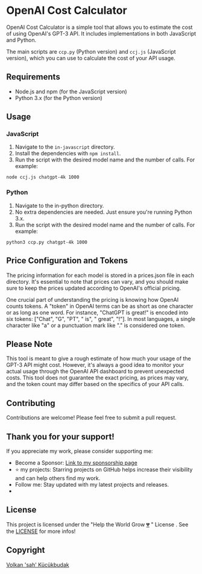 # OpenAI Cost Calculator

OpenAI Cost Calculator is a simple tool that allows you to estimate the cost of using OpenAI's GPT-3 API. It includes implementations in both JavaScript and Python. 

The main scripts are `ccp.py` (Python version) and `ccj.js` (JavaScript version), which you can use to calculate the cost of your API usage.

## Requirements

- Node.js and npm (for the JavaScript version)
- Python 3.x (for the Python version)

## Usage
### JavaScript

1. Navigate to the `in-javascript` directory.
2. Install the dependencies with `npm install`.
3. Run the script with the desired model name and the number of calls. For example:

```shell
node ccj.js chatgpt-4k 1000
```
### Python
1. Navigate to the in-python directory.
2. No extra dependencies are needed. Just ensure you're running Python 3.x.
3. Run the script with the desired model name and the number of calls. For example:
```shell
python3 ccp.py chatgpt-4k 1000
```
## Price Configuration and Tokens
The pricing information for each model is stored in a prices.json file in each directory. It's essential to note that prices can vary, and you should make sure to keep the prices updated according to OpenAI's official pricing.

One crucial part of understanding the pricing is knowing how OpenAI counts tokens. A "token" in OpenAI terms can be as short as one character or as long as one word. For instance, "ChatGPT is great!" is encoded into six tokens: ["Chat", "G", "PT", " is", " great", "!"]. In most languages, a single character like "a" or a punctuation mark like "." is considered one token.

## Please Note
This tool is meant to give a rough estimate of how much your usage of the GPT-3 API might cost. However, it's always a good idea to monitor your actual usage through the OpenAI API dashboard to prevent unexpected costs. This tool does not guarantee the exact pricing, as prices may vary, and the token count may differ based on the specifics of your API calls.

## Contributing
Contributions are welcome! Please feel free to submit a pull request.

## Thank you for your support!
If you appreciate my work, please consider supporting me:

- Become a Sponsor: [Link to my sponsorship page](https://github.com/sponsors/volkansah)
- :star: my projects: Starring projects on GitHub helps increase their visibility and can help others find my work.
- Follow me: Stay updated with my latest projects and releases.
- 
## License
This project is licensed under the "Help the World Grow [💔](https://jugendamt-deutschland.de) " License . See the [LICENSE](LICENSE) for more infos!

## Copyright
[Volkan 'sah' Kücükbudak](https://github.com/volkansah)
